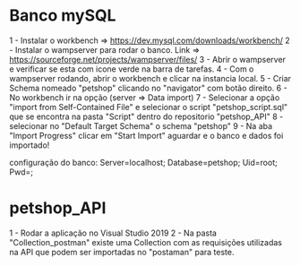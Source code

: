 # Banco mySQL
1 - Instalar o workbench => https://dev.mysql.com/downloads/workbench/
2 - Instalar o wampserver para rodar o banco. Link => https://sourceforge.net/projects/wampserver/files/
3 - Abrir o wampserver e verificar se esta com icone verde na barra de tarefas.
4 - Com o wampserver rodando, abrir o workbench e clicar na instancia local.
5 - Criar Schema nomeado "petshop" clicando no "navigator" com botão direito.
6 - No workbench ir na opção (server => Data import)
7 - Selecionar a opção "import from Self-Contained File" e selecionar o script "petshop_script.sql" que se encontra 
    na pasta "Script" dentro do repositorio "petshop_API"
8 - selecionar no "Default Target Schema" o schema "petshop"
9 - Na aba "Import Progress" clicar em "Start Import" aguardar e o banco e dados foi importado!
 
configuração do banco:
  Server=localhost;
  Database=petshop;
  Uid=root;
  Pwd=;

# petshop_API 
1 - Rodar a aplicação no Visual Studio 2019
2 - Na pasta "Collection_postman" existe uma Collection com as requisições utilizadas na API
    que podem ser importadas no "postaman" para teste.